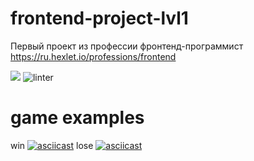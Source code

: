 # frontend-project-lvl1
Первый проект из профессии фронтенд-программист https://ru.hexlet.io/professions/frontend

<a href="https://codeclimate.com/github/codeclimate/codeclimate/maintainability"><img src="https://api.codeclimate.com/v1/badges/a99a88d28ad37a79dbf6/maintainability" /></a>
![linter](https://github.com/eakonovalova/frontend-project-lvl1/workflows/linter/badge.svg)

# game examples
win
[![asciicast](https://asciinema.org/a/mU3DgxgUboIsosJsWYmNgEDLT.svg)](https://asciinema.org/a/mU3DgxgUboIsosJsWYmNgEDLT)
lose
[![asciicast](https://asciinema.org/a/Qlw2IXTfBdEgvuzyibZkW4NeE.svg)](https://asciinema.org/a/Qlw2IXTfBdEgvuzyibZkW4NeE)
